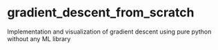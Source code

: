# gradient_descent_from_scratch
Implementation and visualization of gradient descent using pure python without any ML library
